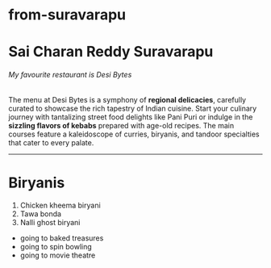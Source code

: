 # from-suravarapu
# Sai Charan Reddy Suravarapu
###### My favourite restaurant is Desi Bytes

 The menu at Desi Bytes is a symphony of **regional delicacies**, carefully curated to showcase the rich tapestry of Indian cuisine. Start your culinary journey with tantalizing street food delights like Pani Puri or indulge in the **sizzling flavors of kebabs** prepared with age-old recipes. The main courses feature a kaleidoscope of curries, biryanis, and tandoor specialties that cater to every palate. 

 ---

 # Biryanis
 1. Chicken kheema biryani
 2. Tawa bonda
 3. Nalli ghost biryani

 * going to baked treasures
 * going to spin bowling 
 * going to movie theatre

